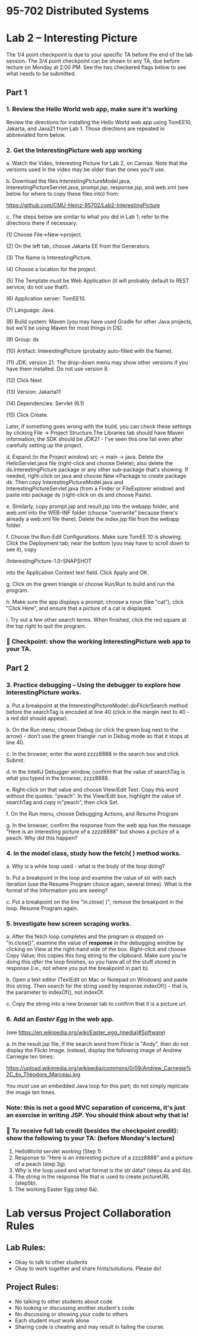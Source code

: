 # 95-702 Distributed Systems    				
# Lab 2 – Interesting Picture

The 1/4 point checkpoint is due to your specific TA before the end of the lab session. The 3/4 point checkpoint can be shown to any TA, due before lecture on Monday at 2:00 PM. See the two checkered flags below to see what needs to be submitted.

## Part 1

### 1. Review the Hello World web app, make sure it's working

Review the directions for installing the Hello World web app using TomEE10, Jakarta, and Java21 from Lab 1. Those directions are repeated in abbreviated form below.

### 2. Get the InterestingPicture web app working

a. Watch the Video, Interesting Picture for Lab 2, on Canvas. Note that the versions used in the video may be older than the ones you'll use.

b. Download the files InterestingPictureModel.java, InterestingPictureServlet.java, prompt.jsp, response.jsp, and web.xml (see below for where to copy these files into) from:

https://github.com/CMU-Heinz-95702/Lab2-InterestingPicture

c. The steps below are similar to what you did in Lab 1; refer to the directions there if necessary.

(1) Choose File->New->project.

(2) On the left tab, choose Jakarta EE from the Generators.

(3) The Name is InterestingPicture.

(4) Choose a location for the project.

(5) The Template must be Web Application (it will probably default to REST service; do not use that!).

(6) Application server: TomEE10.

(7) Language: Java.

(8) Build system: Maven (you may have used Gradle for other Java projects, but we'll be using Maven for most things in DS).

(9) Group: ds

(10) Artifact: InterestingPicture (probably auto-filled with the Name).

(11) JDK: version 21. The drop-down menu may show other versions if you have them installed. Do not use version 8.

(12) Click Next

(13) Version: Jakarta11

(14) Dependencies: Servlet (6.1)

(15) Click Create.

Later, if something goes wrong with the build, you can check these settings by clicking File -> Project Structure.The Libraries tab should have Maven information; the SDK should be JDK21 - I've seen this one fail even after carefully setting up the project.

d. Expand (in the Project window) src -> main -> java. Delete the HelloServlet.java file (right-click and choose Delete); also delete the ds.InterestingPicture package or any other sub-package that's showing. If needed, right-click on java and choose New->Package to create package ds. Then copy InterestingPictureModel.java and InterestingPictureServlet.java (from a Finder or FileExplorer window) and paste into package ds (right-click on ds and choose Paste).

e. Similarly, copy prompt.jsp and result.jsp into the webapp folder, and web.xml into the WEB-INF folder (choose "overwrite" because there's already a web.xml file there). Delete the index.jsp file from the webapp folder.

f. Choose the Run-Edit Configurations. Make sure TomEE 10 is showing. Click the Deployment tab; near the bottom (you may have to scroll down to see it), copy

/InterestingPicture-1.0-SNAPSHOT

into the Application Context text field. Click Apply and OK.

g. Click on the green triangle or choose Run/Run to build and run the program.

h. Make sure the app displays a prompt; choose a noun (like "cat"), click "Click Here", and ensure that a picture of a cat is displayed.

i. Try out a few other search terms. When finished, click the red square at the top right to quit the program.

### :checkered_flag: **Checkpoint: show the working InterestingPicture web app to your TA.**

## Part 2

### 3. Practice debugging – Using the debugger to explore how InterestingPicture works.

a. Put a breakpoint at the InterestingPictureModel::doFlickrSearch method before the searchTag is encoded at line 40 (click in the margin next to 40 - a red dot should appear).

b. On the Run menu, choose Debug (or click the green bug next to the arrow) - don't use the green triangle: run in Debug mode so that it stops at line 40.

c. In the browser, enter the word zzzz8888 in the search box and click Submit.

d. In the IntelliJ Debugger window, confirm that the value of searchTag is what you typed in the browser, zzzz8888.

e. Right-click on that value and choose View/Edit Text. Copy this word without the quotes: "peach". In the View/Edit box, highlight the value of searchTag and copy in"peach", then click Set.

f. On the Run menu, choose Debugging Actions, and Resume Program

g. In the browser, confirm the response from the web app has the message "Here is an interesting  picture of a zzzz8888" but shows a picture of a peach. Why did this happen?

### 4. In the model class, study how the fetch( ) method works.

a. Why is a while loop used - what is the body of the loop doing?

b. Put a breakpoint in the loop and examine the value of str with each iteration (use the Resume Program choice again, several times). What is the format of the information you are seeing?

c. Put a breakpoint on the line "in.close( )"; remove the breakpoint in the loop. Resume Program again.


### 5. Investigate how screen scraping works.

a. After the fetch loop completes and the program is stopped on "in.close()", examine the value of **response** in the debugging window by clicking on View at the right-hand side of the box. Right-click and choose Copy Value; this copies this long string to the clipboard. Make sure you're doing this *after* the loop finishes, so you have all of the stuff stored in response (i.e., not where you put the breakpoint in part b).

b. Open a text editor (TextEdit on Mac or Notepad on Windows) and paste this string. Then search for the string used by response.indexOf() - that is, the parameter to indexOf(), not indexOf.

c. Copy the string into a new browser tab to confirm that it is a picture url.

### 6. Add an *Easter Egg* in the web app.
(see https://en.wikipedia.org/wiki/Easter_egg_(media)#Software)

a. In the result.jsp file, if the search word from Flickr is "Andy", then do not display the Flickr image. Instead, display the following image of Andrew Carnegie ten times:

https://upload.wikimedia.org/wikipedia/commons/0/09/Andrew_Carnegie%2C_by_Theodore_Marceau.jpg

You *must* use an embedded Java loop for this part; do not simply replicate the image ten times.

### Note: this is not a good MVC separation of concerns, it's just an exercise in writing JSP. You should think about why that is!

### :checkered_flag: **To receive full lab credit** (besides the checkpoint credit): show the following to your TA: (before Monday's lecture)
1. HelloWorld servlet working (Step 1).
2. Response to "Here is an interesting picture of a zzzz8888" and a picture of a peach (step 3g).
3. Why is the loop used and what format is the str data? (steps 4a and 4b).
4. The string in the response file that is used to create pictureURL (step5b).
5. The working Easter Egg (step 6a).

# Lab versus Project Collaboration Rules
## Lab Rules:
- Okay to talk to other students
- Okay to work together and share hints/solutions. Please do!

## Project Rules:
- No talking to other students about code
- No looking or discussing another student's code
- No discussing or showing your code to others
- Each student *must* work alone
- Sharing code is cheating and may result in failing the course.
